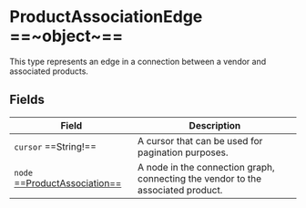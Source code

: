 # ProductAssociationEdge ==~object~==

This type represents an edge in a connection between a vendor and associated products.

## Fields

| Field                         	| Description           	                                                                                                |
|-------------------------------	|-------------------------------------------------------------------------------------------------------------------------	|
| `cursor`  ==String!==           	| A cursor that can be used for pagination purposes.                                                                     	|
| `node` [ ==ProductAssociation== ](ProductAssociation.md) 	| A node in the connection graph, connecting the vendor to the associated product.           	    |

